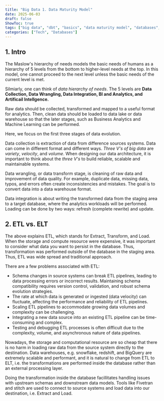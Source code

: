 ```yaml
---
title: "Big Data 1. Data Maturity Model"
date: 2025-06-03
draft: false
ShowToc: true
tags: ["big data", "dbt", "basics", "data maturity model", "databases", "interview prep"]
categories: ["Tech", "Databases"]
---
```


## 1. Intro

The Maslow's hierarchy of needs models the basic needs of humans as a hierarchy of 5 levels from the bottom to higher-level needs at the top. In this model, one cannot proceed to the next level unless the basic needs of the current level is met. 

Silmiarly, one can think of *data hierarchy of needs*. The 5 levels are **Data Collection, Data Wrangling, Data Integration, BI and Analytics, and Artificail Intellgence.**

Raw data should be collected, transformed and mapped to a useful format for analytics. Then, clean data should be loaded to data lake or data warehouse so that the later stages, such as Business Analytics and Machine Learning can be performed.

Here, we focus on the first three stages of data evolution.

Data collection is extraction of data from difference sources systems. Data can come in different format and different ways. *Three V's of big data* are *variety*, *velocity*, and *volume*. When designing our data architecture, it is important to think about the *three V's* to build reliable, scalable and maintainable systems.

Data wrangling, or data transform stage, is cleaning of raw data and improvement of data quality. For example, duplicate data, missing data, typos, and errors often create inconsistencies and mistakes. The goal is to convert data into a data warehouse format.

Data integration is about writing the transformed data from the staging area to a target database, where the analytics workloads will be performed. Loading can be done by two ways: refresh (complete rewrite) and update.

## 2. ETL vs. ELT

The above explains ETL, which stands for Extract, Transform, and Load. When the storage and compute resource were expensive, it was important to consider what data you want to persist in the database. Thus, transformation was performed outside of the database in the staging area. Thus, ETL was wide spread and traditional approach.

There are a few problems associated with ETL:

- Schema changes in source systems can break ETL pipelines, leading to data processing errors or incorrect results. Maintaining schema compatibility requires version control, validation, and robust schema evolution strategies.
- The rate at which data is generated or ingested (data velocity) can fluctuate, affecting the performance and reliability of ETL pipelines.
- Scaling ETL pipelines to accommodate growing data volumes and complexity can be challenging.
- Integrating a new data source into an existing ETL pipeline can be time-consuming and complex.
- Testing and debugging ETL processes is often difficult due to the complexity, volume, and asynchronous nature of data pipelines.

Nowadays, the storage and computational resource are so cheap that there is no harm in loading raw data from the source system directly to the destination. Data warehouses, e.g. snowflake, redshift, and BigQuery are extremely scalable and performant, and it is natural to change from ETL to ELT, i.e. the transformations are performed inside the database rather than an external processing layer. 

Doing the transformation inside the database facillitates handling issues with upstream schemas and downstream data models. Tools like Fivetran and stitch are used to connect to source systems and load data into our destination, i.e. Extract and Load.



